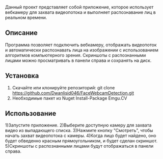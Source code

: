 Данный проект представляет собой приложение, которое использует вебкамеру для захвата видеопотока и выполняет распознавание лиц в реальном времени.
## Описание
Программа позволяет подключить вебкамеру, отображать видеопоток и автоматически распознавать лица на изображении с использованием алгоритмов компьютерного зрения. 
Скриншоты с распознанными лицами можно просматривать в панели справа и сохранять на диск.
## Установка

1. Скачайте или клонируйте репозиторий:
   git clone https://github.com/Dwanlisid046/FaceWebcamDetection.git
2. Необходимые пакет из Nuget 
  Install-Package Emgu.CV
## Использование
1)Запустите приложение.
2)Выберите доступную камеру для захвата видео из выпадающего списка.
3)Нажмите кнопку "Смотреть", чтобы начать захват видеопотока с камеры.
4)Когда лицо будет найдено, оно будет обведенно красным прямоугольником, и будет сделан скриншот.
5)Скриншоты с распознанными лицами будут отображаться в панели справа.
